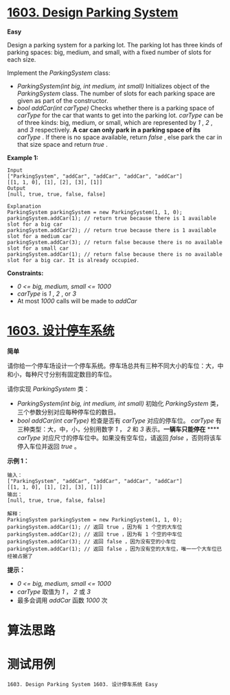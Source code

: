 # [1603. Design Parking System][enTitle]

**Easy**

Design a parking system for a parking lot. The parking lot has three kinds of parking spaces: big, medium, and small, with a fixed number of slots for each size.

Implement the  *ParkingSystem*  class:

-  *ParkingSystem(int big, int medium, int small)*  Initializes object of the  *ParkingSystem*  class. The number of slots for each parking space are given as part of the constructor. 
-  *bool addCar(int carType)*  Checks whether there is a parking space of  *carType*  for the car that wants to get into the parking lot.  *carType*  can be of three kinds: big, medium, or small, which are represented by  *1* ,  *2* , and  *3*  respectively. **A car can only park in a parking space of its**  *carType* . If there is no space available, return  *false* , else park the car in that size space and return  *true* .



**Example 1:** 

```
Input
["ParkingSystem", "addCar", "addCar", "addCar", "addCar"]
[[1, 1, 0], [1], [2], [3], [1]]
Output
[null, true, true, false, false]

Explanation
ParkingSystem parkingSystem = new ParkingSystem(1, 1, 0);
parkingSystem.addCar(1); // return true because there is 1 available slot for a big car
parkingSystem.addCar(2); // return true because there is 1 available slot for a medium car
parkingSystem.addCar(3); // return false because there is no available slot for a small car
parkingSystem.addCar(1); // return false because there is no available slot for a big car. It is already occupied.

```



**Constraints:** 

-  *0 <= big, medium, small <= 1000*  
-  *carType*  is  *1* ,  *2* , or  *3*  
- At most  *1000*  calls will be made to  *addCar* 


# [1603. 设计停车系统][cnTitle]

**简单**

请你给一个停车场设计一个停车系统。停车场总共有三种不同大小的车位：大，中和小，每种尺寸分别有固定数目的车位。

请你实现  *ParkingSystem*  类：

-  *ParkingSystem(int big, int medium, int small)*  初始化  *ParkingSystem*  类，三个参数分别对应每种停车位的数目。 
-  *bool addCar(int carType)*  检查是否有  *carType*  对应的停车位。  *carType*  有三种类型：大，中，小，分别用数字  *1* ，  *2*  和  *3*  表示。**一辆车只能停在**  ****  *carType*  对应尺寸的停车位中。如果没有空车位，请返回  *false*  ，否则将该车停入车位并返回  *true*  。



**示例 1：** 

```
输入：
["ParkingSystem", "addCar", "addCar", "addCar", "addCar"]
[[1, 1, 0], [1], [2], [3], [1]]
输出：
[null, true, true, false, false]

解释：
ParkingSystem parkingSystem = new ParkingSystem(1, 1, 0);
parkingSystem.addCar(1); // 返回 true ，因为有 1 个空的大车位
parkingSystem.addCar(2); // 返回 true ，因为有 1 个空的中车位
parkingSystem.addCar(3); // 返回 false ，因为没有空的小车位
parkingSystem.addCar(1); // 返回 false ，因为没有空的大车位，唯一一个大车位已经被占据了

```



**提示：** 

-  *0 <= big, medium, small <= 1000*  
-  *carType*  取值为  *1* ，  *2*  或  *3*  
- 最多会调用  *addCar*  函数  *1000*  次




# 算法思路

# 测试用例
```
1603. Design Parking System 1603. 设计停车系统 Easy
```

[enTitle]: https://leetcode.com/problems/design-parking-system/
[cnTitle]: https://leetcode-cn.com/problems/design-parking-system/
